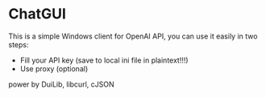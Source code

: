 # ChatGUI 
This is a simple Windows client for OpenAI API, you can use it easily in two steps:
- Fill your API key (save to local ini file in plaintext!!!)
- Use proxy (optional)

power by DuiLib, libcurl, cJSON
